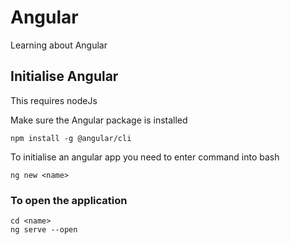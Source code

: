 # Angular
Learning about Angular

## Initialise Angular
This requires nodeJs

Make sure the Angular package is installed
```
npm install -g @angular/cli
```

To initialise an angular app you need to enter command into bash
```
ng new <name>
```

### To open the application
```
cd <name>
ng serve --open
```
